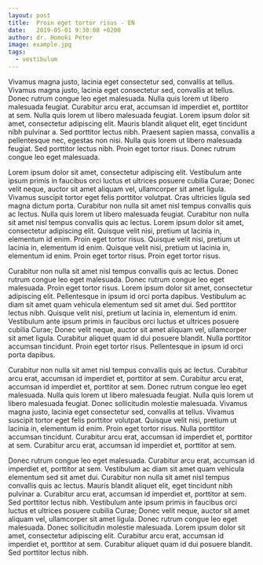 ```yaml
---
layout: post
title:  Proin eget tortor risus - EN
date:   2019-05-01 9:30:00 +0200
author: dr. Homoki Péter
image: example.jpg
tags:
  - vestibulum
---
```

Vivamus magna justo, lacinia eget consectetur sed, convallis at tellus. Vivamus magna justo, lacinia eget consectetur sed, convallis at tellus. Donec rutrum congue leo eget malesuada. Nulla quis lorem ut libero malesuada feugiat. Curabitur arcu erat, accumsan id imperdiet et, porttitor at sem. Nulla quis lorem ut libero malesuada feugiat. Lorem ipsum dolor sit amet, consectetur adipiscing elit. Mauris blandit aliquet elit, eget tincidunt nibh pulvinar a. Sed porttitor lectus nibh. Praesent sapien massa, convallis a pellentesque nec, egestas non nisi. Nulla quis lorem ut libero malesuada feugiat. Sed porttitor lectus nibh. Proin eget tortor risus. Donec rutrum congue leo eget malesuada.

Lorem ipsum dolor sit amet, consectetur adipiscing elit. Vestibulum ante ipsum primis in faucibus orci luctus et ultrices posuere cubilia Curae; Donec velit neque, auctor sit amet aliquam vel, ullamcorper sit amet ligula. Vivamus suscipit tortor eget felis porttitor volutpat. Cras ultricies ligula sed magna dictum porta. Curabitur non nulla sit amet nisl tempus convallis quis ac lectus. Nulla quis lorem ut libero malesuada feugiat. Curabitur non nulla sit amet nisl tempus convallis quis ac lectus. Lorem ipsum dolor sit amet, consectetur adipiscing elit. Quisque velit nisi, pretium ut lacinia in, elementum id enim. Proin eget tortor risus. Quisque velit nisi, pretium ut lacinia in, elementum id enim. Quisque velit nisi, pretium ut lacinia in, elementum id enim. Proin eget tortor risus. Proin eget tortor risus.

Curabitur non nulla sit amet nisl tempus convallis quis ac lectus. Donec rutrum congue leo eget malesuada. Donec rutrum congue leo eget malesuada. Proin eget tortor risus. Lorem ipsum dolor sit amet, consectetur adipiscing elit. Pellentesque in ipsum id orci porta dapibus. Vestibulum ac diam sit amet quam vehicula elementum sed sit amet dui. Sed porttitor lectus nibh. Quisque velit nisi, pretium ut lacinia in, elementum id enim. Vestibulum ante ipsum primis in faucibus orci luctus et ultrices posuere cubilia Curae; Donec velit neque, auctor sit amet aliquam vel, ullamcorper sit amet ligula. Curabitur aliquet quam id dui posuere blandit. Nulla porttitor accumsan tincidunt. Proin eget tortor risus. Pellentesque in ipsum id orci porta dapibus.

Curabitur non nulla sit amet nisl tempus convallis quis ac lectus. Curabitur arcu erat, accumsan id imperdiet et, porttitor at sem. Curabitur arcu erat, accumsan id imperdiet et, porttitor at sem. Donec rutrum congue leo eget malesuada. Nulla quis lorem ut libero malesuada feugiat. Nulla quis lorem ut libero malesuada feugiat. Donec sollicitudin molestie malesuada. Vivamus magna justo, lacinia eget consectetur sed, convallis at tellus. Vivamus suscipit tortor eget felis porttitor volutpat. Quisque velit nisi, pretium ut lacinia in, elementum id enim. Proin eget tortor risus. Nulla porttitor accumsan tincidunt. Curabitur arcu erat, accumsan id imperdiet et, porttitor at sem. Curabitur arcu erat, accumsan id imperdiet et, porttitor at sem.

Donec rutrum congue leo eget malesuada. Curabitur arcu erat, accumsan id imperdiet et, porttitor at sem. Vestibulum ac diam sit amet quam vehicula elementum sed sit amet dui. Curabitur non nulla sit amet nisl tempus convallis quis ac lectus. Mauris blandit aliquet elit, eget tincidunt nibh pulvinar a. Curabitur arcu erat, accumsan id imperdiet et, porttitor at sem. Sed porttitor lectus nibh. Vestibulum ante ipsum primis in faucibus orci luctus et ultrices posuere cubilia Curae; Donec velit neque, auctor sit amet aliquam vel, ullamcorper sit amet ligula. Donec rutrum congue leo eget malesuada. Donec sollicitudin molestie malesuada. Lorem ipsum dolor sit amet, consectetur adipiscing elit. Curabitur arcu erat, accumsan id imperdiet et, porttitor at sem. Curabitur aliquet quam id dui posuere blandit. Sed porttitor lectus nibh.
